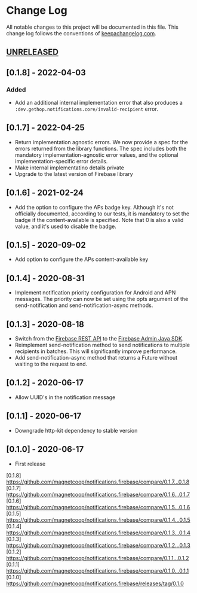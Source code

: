 # Change Log
All notable changes to this project will be documented in this file. This change log follows the conventions of [keepachangelog.com](http://keepachangelog.com/).

## [UNRELEASED]

## [0.1.8] - 2022-04-03

### Added
- Add an additional internal implementation error that also produces a `:dev.gethop.notifications.core/invalid-recipient` error.

## [0.1.7] - 2022-04-25
- Return implementation agnostic errors. We now provide a spec for the errors returned from the library functions. The spec includes both the mandatory implementation-agnostic error values, and the optional implementation-specific error details.
- Make internal implementatino details private
- Upgrade to the latest version of Firebase library

## [0.1.6] - 2021-02-24
- Add the option to configure the APs badge key. Although it's not
  officially documented, according to our tests, it is mandatory to
  set the badge if the content-available is specified. Note that 0
  is also a valid value, and it's used to disable the badge.

## [0.1.5] - 2020-09-02
- Add option to configure the APs content-available key

## [0.1.4] - 2020-08-31
- Implement notification priority configuration for Android and APN messages. The priority can now be set using the opts argument of the send-notification and send-notification-async methods.

## [0.1.3] - 2020-08-18
- Switch from the [Firebase REST API](https://firebase.google.com/docs/reference/fcm/rest/v1/projects.messages) to the [Firebase Admin Java SDK](https://github.com/firebase/firebase-admin-java).
- Reimplement send-notification method to send notifications to multiple recipients in batches. This will significantly improve performance.
- Add send-notification-async method that returns a Future without waiting to the request to end.

## [0.1.2] - 2020-06-17
- Allow UUID's in the notification message

## [0.1.1] - 2020-06-17
- Downgrade http-kit dependency to stable version

## [0.1.0] - 2020-06-17
- First release

[UNRELEASED]: https://github.com/magnetcoop/notifications.firebase/compare/v0.1.8...HEAD
[0.1.8] https://github.com/magnetcoop/notifications.firebase/compare/0.1.7...0.1.8
[0.1.7] https://github.com/magnetcoop/notifications.firebase/compare/0.1.6...0.1.7
[0.1.6] https://github.com/magnetcoop/notifications.firebase/compare/0.1.5...0.1.6
[0.1.5] https://github.com/magnetcoop/notifications.firebase/compare/0.1.4...0.1.5
[0.1.4] https://github.com/magnetcoop/notifications.firebase/compare/0.1.3...0.1.4
[0.1.3] https://github.com/magnetcoop/notifications.firebase/compare/0.1.2...0.1.3
[0.1.2] https://github.com/magnetcoop/notifications.firebase/compare/0.1.1...0.1.2
[0.1.1] https://github.com/magnetcoop/notifications.firebase/compare/0.1.0...0.1.1
[0.1.0] https://github.com/magnetcoop/notifications.firebase/releases/tag/0.1.0
